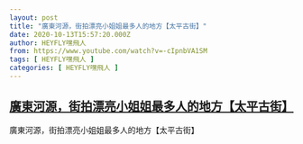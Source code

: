 ```yaml
---
layout: post
title: "廣東河源，街拍漂亮小姐姐最多人的地方【太平古街】"
date: 2020-10-13T15:57:20.000Z
author: HEYFLY嘿飛人
from: https://www.youtube.com/watch?v=-cIpnbVA1SM
tags: [ HEYFLY嘿飛人 ]
categories: [ HEYFLY嘿飛人 ]
---
```

<!--1602604640000-->
[廣東河源，街拍漂亮小姐姐最多人的地方【太平古街】](https://www.youtube.com/watch?v=-cIpnbVA1SM)
------

<div>
廣東河源，街拍漂亮小姐姐最多人的地方【太平古街】
</div>
